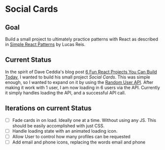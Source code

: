# Social Cards

## Goal

Build a small project to ultimately practice patterns with React as described in [Simple React Patterns](https://lucasmreis.github.io/blog/simple-react-patterns/) by Lucas Reis.

## Current Status

In the spirit of Dave Ceddia's blog post [6 Fun React Projects You Can Build Today](https://daveceddia.com/react-practice-projects/), I wanted to build his small project _Social Cards_. This was simple enough, so I wanted to expand on it by using the [Random User API]([https://randomuser.me/api/]). After making it work with 1 user, I am now loading in 6 users via the API. Currently it simply handles loading the API, and a successful API call.

## Iterations on current Status

- [ ] Fade cards in on load. Ideally one at a time. Without using any JS. This should be easily accomplished with just CSS.
- [ ] Handle loading state with an animated loading icon.
- [ ] Allow User to control how many profiles can be requested
- [ ] Add email and phone icons, replacing the words email and phone